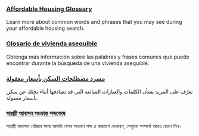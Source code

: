 <RenderIf language="default">

### [Affordable Housing Glossary](https://drive.google.com/file/d/1j3j6nImtj_Me22-TCsW9ybSz-Oxla-bJ/view?usp=sharing)

Learn more about common words and phrases that you may see during your affordable housing search. 

</RenderIf>

<RenderIf language="es">

### [Glosario de vivienda asequible](https://drive.google.com/file/d/1j3j6nImtj_Me22-TCsW9ybSz-Oxla-bJ/view?usp=sharing)

Obtenga más información sobre las palabras y frases comunes que puede encontrar durante la búsqueda de una vivienda asequible. 

</RenderIf><RenderIf language="ar">

### [مسرد مصطلحات السكن بأسعار معقولة](https://drive.google.com/file/d/1j3j6nImtj_Me22-TCsW9ybSz-Oxla-bJ/view?usp=sharing)

تعرّف على المزيد بشأن الكلمات والعبارات الشائعة التي قد تصادفها أثناء بحثك عن سكن بأسعار معقولة. 

</RenderIf><RenderIf language="bn">

### [সাশ্রয়ী আবাসন সংক্রান্ত শব্দকোষ](https://drive.google.com/file/d/1j3j6nImtj_Me22-TCsW9ybSz-Oxla-bJ/view?usp=sharing)

সাশ্রয়ী আবাসন খোঁজার সময় আপনি যেসব সাধারণ শব্দ ও বাক্যাংশ দেখবেন, সেগুলো সম্পর্কে আরও জেনে নিন। 

</RenderIf>